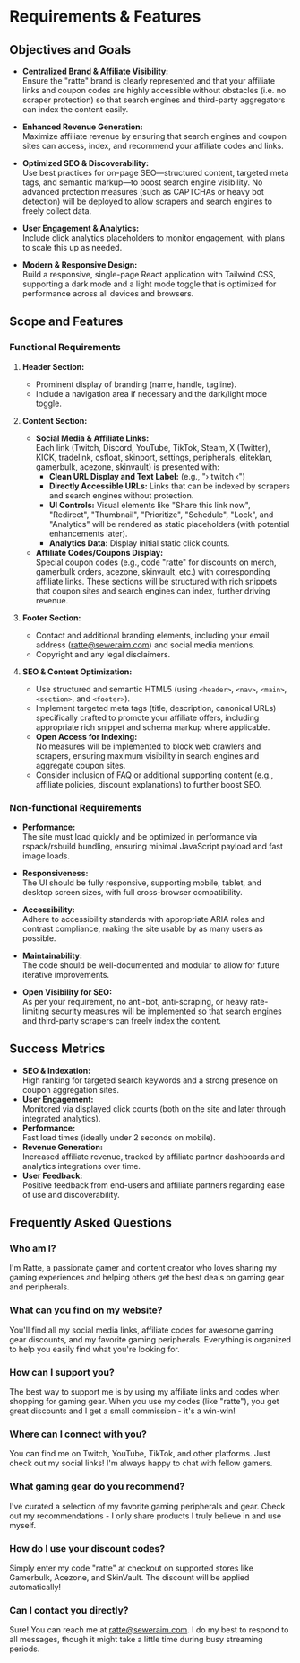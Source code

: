 # Requirements & Features

## Objectives and Goals

- **Centralized Brand & Affiliate Visibility:**  
  Ensure the "ratte" brand is clearly represented and that your affiliate links and coupon codes are highly accessible without obstacles (i.e. no scraper protection) so that search engines and third-party aggregators can index the content easily.

- **Enhanced Revenue Generation:**  
  Maximize affiliate revenue by ensuring that search engines and coupon sites can access, index, and recommend your affiliate codes and links.

- **Optimized SEO & Discoverability:**  
  Use best practices for on-page SEO—structured content, targeted meta tags, and semantic markup—to boost search engine visibility. No advanced protection measures (such as CAPTCHAs or heavy bot detection) will be deployed to allow scrapers and search engines to freely collect data.

- **User Engagement & Analytics:**  
  Include click analytics placeholders to monitor engagement, with plans to scale this up as needed.

- **Modern & Responsive Design:**  
  Build a responsive, single-page React application with Tailwind CSS, supporting a dark mode and a light mode toggle that is optimized for performance across all devices and browsers.

## Scope and Features

### Functional Requirements

1. **Header Section:**
   - Prominent display of branding (name, handle, tagline).
   - Include a navigation area if necessary and the dark/light mode toggle.
  
2. **Content Section:**
   - **Social Media & Affiliate Links:**  
     Each link (Twitch, Discord, YouTube, TikTok, Steam, X (Twitter), KICK, tradelink, csfloat, skinport, settings, peripherals, eliteklan, gamerbulk, acezone, skinvault) is presented with:
     - **Clean URL Display and Text Label:** (e.g., "› twitch ‹")
     - **Directly Accessible URLs:** Links that can be indexed by scrapers and search engines without protection.
     - **UI Controls:** Visual elements like "Share this link now", "Redirect", "Thumbnail", "Prioritize", "Schedule", "Lock", and "Analytics" will be rendered as static placeholders (with potential enhancements later).
     - **Analytics Data:** Display initial static click counts.
   - **Affiliate Codes/Coupons Display:**  
     Special coupon codes (e.g., code "ratte" for discounts on merch, gamerbulk orders, acezone, skinvault, etc.) with corresponding affiliate links. These sections will be structured with rich snippets that coupon sites and search engines can index, further driving revenue.

3. **Footer Section:**
   - Contact and additional branding elements, including your email address (ratte@seweraim.com) and social media mentions.
   - Copyright and any legal disclaimers.

4. **SEO & Content Optimization:**
   - Use structured and semantic HTML5 (using `<header>`, `<nav>`, `<main>`, `<section>`, and `<footer>`).
   - Implement targeted meta tags (title, description, canonical URLs) specifically crafted to promote your affiliate offers, including appropriate rich snippet and schema markup where applicable.
   - **Open Access for Indexing:**  
     No measures will be implemented to block web crawlers and scrapers, ensuring maximum visibility in search engines and aggregate coupon sites.
   - Consider inclusion of FAQ or additional supporting content (e.g., affiliate policies, discount explanations) to further boost SEO.

### Non-functional Requirements

- **Performance:**  
  The site must load quickly and be optimized in performance via rspack/rsbuild bundling, ensuring minimal JavaScript payload and fast image loads.

- **Responsiveness:**  
  The UI should be fully responsive, supporting mobile, tablet, and desktop screen sizes, with full cross-browser compatibility.

- **Accessibility:**  
  Adhere to accessibility standards with appropriate ARIA roles and contrast compliance, making the site usable by as many users as possible.

- **Maintainability:**  
  The code should be well-documented and modular to allow for future iterative improvements.

- **Open Visibility for SEO:**  
  As per your requirement, no anti-bot, anti-scraping, or heavy rate-limiting security measures will be implemented so that search engines and third-party scrapers can freely index the content.

## Success Metrics

- **SEO & Indexation:**  
  High ranking for targeted search keywords and a strong presence on coupon aggregation sites.
- **User Engagement:**  
  Monitored via displayed click counts (both on the site and later through integrated analytics).
- **Performance:**  
  Fast load times (ideally under 2 seconds on mobile).
- **Revenue Generation:**  
  Increased affiliate revenue, tracked by affiliate partner dashboards and analytics integrations over time.
- **User Feedback:**  
  Positive feedback from end-users and affiliate partners regarding ease of use and discoverability.

## Frequently Asked Questions

### Who am I?
I'm Ratte, a passionate gamer and content creator who loves sharing my gaming experiences and helping others get the best deals on gaming gear and peripherals.

### What can you find on my website?
You'll find all my social media links, affiliate codes for awesome gaming gear discounts, and my favorite gaming peripherals. Everything is organized to help you easily find what you're looking for.

### How can I support you?
The best way to support me is by using my affiliate links and codes when shopping for gaming gear. When you use my codes (like "ratte"), you get great discounts and I get a small commission - it's a win-win!

### Where can I connect with you?
You can find me on Twitch, YouTube, TikTok, and other platforms. Just check out my social links! I'm always happy to chat with fellow gamers.

### What gaming gear do you recommend?
I've curated a selection of my favorite gaming peripherals and gear. Check out my recommendations - I only share products I truly believe in and use myself.

### How do I use your discount codes?
Simply enter my code "ratte" at checkout on supported stores like Gamerbulk, Acezone, and SkinVault. The discount will be applied automatically!

### Can I contact you directly?
Sure! You can reach me at ratte@seweraim.com. I do my best to respond to all messages, though it might take a little time during busy streaming periods. 